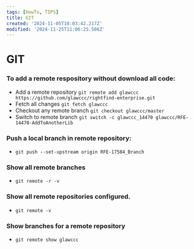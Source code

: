 ```yaml
---
tags: [HowTo, TIPS]
title: GIT
created: '2024-11-05T10:03:42.217Z'
modified: '2024-11-25T11:06:25.506Z'
---
```


# GIT
### To add a remote respository without download all code:
- Add a remote repository ```git remote add glawccc https://github.com/glawccc/rightfind-enterprise.git```
- Fetch all changes ```git fetch glawccc```
- Checkout any remote branch ```git checkout glawccc/master```
- Switch to remote branch ```git switch -c glawccc_14470 glawccc/RFE-14470-AddToAnotherLib```

### Push a local branch in remote repository:
- ```git push --set-upstream origin RFE-17584_Branch```

### Show all remote branches
- ```git remote -r -v```

### Show all remote repositories configured.
- ```git remote -v```

### Show branches for a remote repository
- ```git remote show glawccc```





